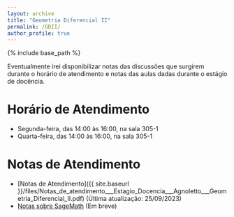 ```yaml
---
layout: archive
title: "Geometria Diferencial II"
permalink: /GDII/
author_profile: true
---
```


{% include base_path %}

Eventualmente irei disponibilizar notas das discussões que surgirem durante o horário de atendimento e notas das aulas dadas durante o estágio de docência.

<!-- > :warning: $\color{orange}{\text{Importante}}$ :warning:       
> -->

# Horário de Atendimento

- Segunda-feira, das 14:00 às 16:00, na sala 305-1 
- Quarta-feira, das 14:00 às 16:00, na sala 305-1

# Notas de Atendimento

- [Notas de Atendimento]({{ site.baseurl }}/files/Notas_de_atendimento___Estagio_Docencia___Agnoletto___Geometria_Diferencial_II.pdf) (Última atualização: 25/09/2023)
- [Notas sobre SageMath](marcosagnoletto.github.io/GDII/) (Em breve)
